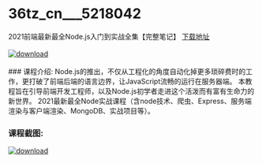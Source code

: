 # 36tz_cn___5218042
2021前端最新最全Node.js入门到实战全集【完整笔记】
[下载地址](http://www.36tz.cn/article/5218042 "下载地址")
<br/></br>[![download](http://36tz.cn/muke_img/2021_01_1-126.png "下载地址")](http://www.36tz.cn/article/5218042 "下载地址")
<br/></br>### 课程介绍:
Node.js的推出，不仅从工程化的角度自动化掉更多琐碎费时的工作，更打破了前端后端的语言边界，让JavaScript流畅的运行在服务器端。
本教程旨在引导前端开发工程师，以及Node.js初学者走进这个活泼而有富有生命力的新世界。
2021最新最全Node实战课程（含node技术、爬虫、Express、服务端渲染与客户端渲染、MongoDB、实战项目等）。

### 课程截图:
[![download](http://36tz.cn/muke_img/2021_01_2-144.png "下载地址")](http://www.36tz.cn/article/5218042 "下载地址")
